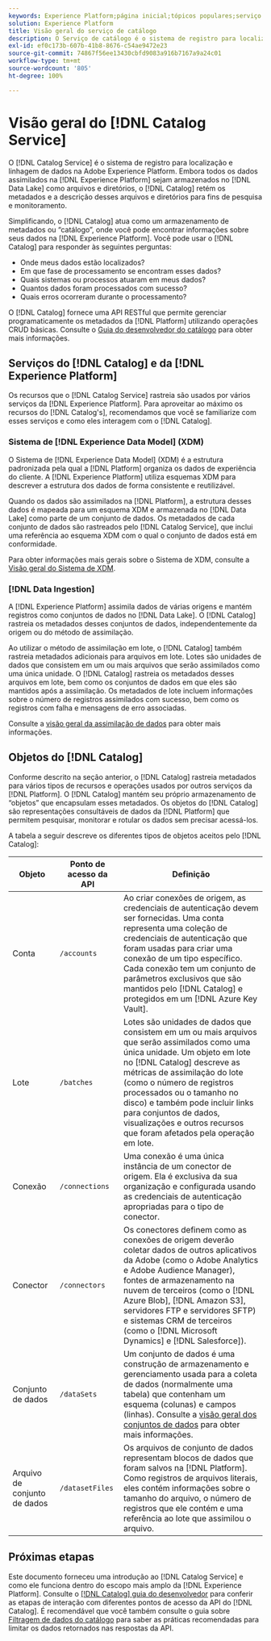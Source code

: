 ```yaml
---
keywords: Experience Platform;página inicial;tópicos populares;serviço de catálogo;catálogo;Serviço de catálogo;localização de dados;Localização de dados;Gestão de dados;gestão de dados;Linhagem;linhagem;Catálogo;ativar conjunto de dados
solution: Experience Platform
title: Visão geral do serviço de catálogo
description: O Serviço de catálogo é o sistema de registro para localização e linhagem de dados na Adobe Experience Platform. Embora todos os dados assimilados na Experience Platform sejam armazenados no Data Lake como arquivos e diretórios, o Catálogo retém os metadados e a descrição desses arquivos e diretórios para fins de pesquisa e monitoramento.
exl-id: ef0c173b-607b-41b8-8676-c54ae9472e23
source-git-commit: 74867f56ee13430cbfd9083a916b7167a9a24c01
workflow-type: tm+mt
source-wordcount: '805'
ht-degree: 100%

---
```


# Visão geral do [!DNL Catalog Service]

O [!DNL Catalog Service] é o sistema de registro para localização e linhagem de dados na Adobe Experience Platform. Embora todos os dados assimilados na [!DNL Experience Platform] sejam armazenados no [!DNL Data Lake] como arquivos e diretórios, o [!DNL Catalog] retém os metadados e a descrição desses arquivos e diretórios para fins de pesquisa e monitoramento.

Simplificando, o [!DNL Catalog] atua como um armazenamento de metadados ou “catálogo”, onde você pode encontrar informações sobre seus dados na [!DNL Experience Platform]. Você pode usar o [!DNL Catalog] para responder às seguintes perguntas:

* Onde meus dados estão localizados?
* Em que fase de processamento se encontram esses dados?
* Quais sistemas ou processos atuaram em meus dados?
* Quantos dados foram processados com sucesso?
* Quais erros ocorreram durante o processamento?

O [!DNL Catalog] fornece uma API RESTful que permite gerenciar programaticamente os metadados da [!DNL Platform] utilizando operações CRUD básicas. Consulte o [Guia do desenvolvedor do catálogo](api/getting-started.md) para obter mais informações.

## Serviços do [!DNL Catalog] e da [!DNL Experience Platform]

Os recursos que o [!DNL Catalog Service] rastreia são usados por vários serviços da [!DNL Experience Platform]. Para aproveitar ao máximo os recursos do [!DNL Catalog's], recomendamos que você se familiarize com esses serviços e como eles interagem com o [!DNL Catalog].

### Sistema de [!DNL Experience Data Model] (XDM)

O Sistema de [!DNL Experience Data Model] (XDM) é a estrutura padronizada pela qual a [!DNL Platform] organiza os dados de experiência do cliente. A [!DNL Experience Platform] utiliza esquemas XDM para descrever a estrutura dos dados de forma consistente e reutilizável.

Quando os dados são assimilados na [!DNL Platform], a estrutura desses dados é mapeada para um esquema XDM e armazenada no [!DNL Data Lake] como parte de um conjunto de dados. Os metadados de cada conjunto de dados são rastreados pelo [!DNL Catalog Service], que inclui uma referência ao esquema XDM com o qual o conjunto de dados está em conformidade.

Para obter informações mais gerais sobre o Sistema de XDM, consulte a [Visão geral do Sistema de XDM](../xdm/home.md).

### [!DNL Data Ingestion]

A [!DNL Experience Platform] assimila dados de várias origens e mantém registros como conjuntos de dados no [!DNL Data Lake]. O [!DNL Catalog] rastreia os metadados desses conjuntos de dados, independentemente da origem ou do método de assimilação.

Ao utilizar o método de assimilação em lote, o [!DNL Catalog] também rastreia metadados adicionais para arquivos em lote. Lotes são unidades de dados que consistem em um ou mais arquivos que serão assimilados como uma única unidade. O [!DNL Catalog] rastreia os metadados desses arquivos em lote, bem como os conjuntos de dados em que eles são mantidos após a assimilação. Os metadados de lote incluem informações sobre o número de registros assimilados com sucesso, bem como os registros com falha e mensagens de erro associadas.

Consulte a [visão geral da assimilação de dados](../ingestion/home.md) para obter mais informações.

## Objetos do [!DNL Catalog]

Conforme descrito na seção anterior, o [!DNL Catalog] rastreia metadados para vários tipos de recursos e operações usados por outros serviços da [!DNL Platform]. O [!DNL Catalog] mantém seu próprio armazenamento de “objetos” que encapsulam esses metadados. Os objetos do [!DNL Catalog] são representações consultáveis de dados da [!DNL Platform] que permitem pesquisar, monitorar e rotular os dados sem precisar acessá-los.

A tabela a seguir descreve os diferentes tipos de objetos aceitos pelo [!DNL Catalog]:

| Objeto | Ponto de acesso da API | Definição |
|---|---|---|
| Conta | `/accounts` | Ao criar conexões de origem, as credenciais de autenticação devem ser fornecidas. Uma conta representa uma coleção de credenciais de autenticação que foram usadas para criar uma conexão de um tipo específico. Cada conexão tem um conjunto de parâmetros exclusivos que são mantidos pelo [!DNL Catalog] e protegidos em um [!DNL Azure Key Vault]. |
| Lote | `/batches` | Lotes são unidades de dados que consistem em um ou mais arquivos que serão assimilados como uma única unidade. Um objeto em lote no [!DNL Catalog] descreve as métricas de assimilação do lote (como o número de registros processados ou o tamanho no disco) e também pode incluir links para conjuntos de dados, visualizações e outros recursos que foram afetados pela operação em lote. |
| Conexão | `/connections` | Uma conexão é uma única instância de um conector de origem. Ela é exclusiva da sua organização e configurada usando as credenciais de autenticação apropriadas para o tipo de conector. |
| Conector  | `/connectors` | Os conectores definem como as conexões de origem deverão coletar dados de outros aplicativos da Adobe (como o Adobe Analytics e Adobe Audience Manager), fontes de armazenamento na nuvem de terceiros (como o [!DNL Azure Blob], [!DNL Amazon S3], servidores FTP e servidores SFTP) e sistemas CRM de terceiros (como o [!DNL Microsoft Dynamics] e [!DNL Salesforce]). |
| Conjunto de dados | `/dataSets` | Um conjunto de dados é uma construção de armazenamento e gerenciamento usada para a coleta de dados (normalmente uma tabela) que contenham um esquema (colunas) e campos (linhas). Consulte a [visão geral dos conjuntos de dados](./datasets/overview.md) para obter mais informações. |
| Arquivo de conjunto de dados | `/datasetFiles` | Os arquivos de conjunto de dados representam blocos de dados que foram salvos na [!DNL Platform]. Como registros de arquivos literais, eles contém informações sobre o tamanho do arquivo, o número de registros que ele contém e uma referência ao lote que assimilou o arquivo. |

## Próximas etapas

Este documento forneceu uma introdução ao [!DNL Catalog Service] e como ele funciona dentro do escopo mais amplo da [!DNL Experience Platform]. Consulte o [[!DNL Catalog] guia do desenvolvedor](api/getting-started.md) para conferir as etapas de interação com diferentes pontos de acesso da API do [!DNL Catalog]. É recomendável que você também consulte o guia sobre [Filtragem de dados do catálogo](api/filter-data.md) para saber as práticas recomendadas para limitar os dados retornados nas respostas da API.
